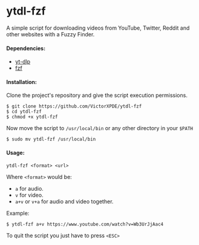 # ytdl-fzf 
A simple script for downloading videos from YouTube, Twitter, Reddit and other websites with a Fuzzy Finder.

#### Dependencies:

* [yt-dlp](https://github.com/yt-dlp/yt-dlp)
* [fzf](https://github.com/junegunn/fzf)

#### Installation:
Clone the project's repository and give the script execution permissions.
```
$ git clone https://github.com/VictorXPDE/ytdl-fzf
$ cd ytdl-fzf
$ chmod +x ytdl-fzf
```
Now move the script to `/usr/local/bin` or any other directory in your `$PATH`
```
$ sudo mv ytdl-fzf /usr/local/bin
```

#### Usage:
```
ytdl-fzf <format> <url>
```
Where `<format>` would be:

* `a` for audio.
* `v` for video.
* `a+v` or `v+a` for audio and video together.

Example:
```
$ ytdl-fzf a+v https://www.youtube.com/watch?v=Wb3UrJjAac4
```

To quit the script you just have to press `<ESC>`
